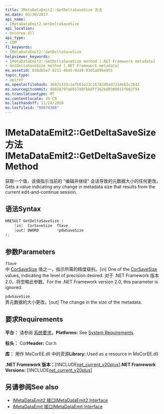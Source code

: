 ```yaml
---
title: IMetaDataEmit2::GetDeltaSaveSize 方法
ms.date: 03/30/2017
api_name:
- IMetaDataEmit2.GetDeltaSaveSize
api_location:
- mscoree.dll
api_type:
- COM
f1_keywords:
- IMetaDataEmit2::GetDeltaSaveSize
helpviewer_keywords:
- IMetaDataEmit2::GetDeltaSaveSize method [.NET Framework metadata]
- GetDeltaSaveSize method [.NET Framework metadata]
ms.assetid: 036db5e7-8211-4645-9a34-03d1a89be955
topic_type:
- apiref
ms.openlocfilehash: 36021333c1efb61e23c16782d8ad721de62c2643
ms.sourcegitcommit: d8020797a6657d0fbbdff362b80300815f682f94
ms.translationtype: MT
ms.contentlocale: zh-CN
ms.lasthandoff: 11/24/2020
ms.locfileid: "95674308"
---
```

# <a name="imetadataemit2getdeltasavesize-method"></a><span data-ttu-id="79b24-102">IMetaDataEmit2::GetDeltaSaveSize 方法</span><span class="sxs-lookup"><span data-stu-id="79b24-102">IMetaDataEmit2::GetDeltaSaveSize Method</span></span>

<span data-ttu-id="79b24-103">获取一个值，该值指示当前的 "编辑并继续" 会话导致的元数据大小的任何更改。</span><span class="sxs-lookup"><span data-stu-id="79b24-103">Gets a value indicating any change in metadata size that results from the current edit-and-continue session.</span></span>  
  
## <a name="syntax"></a><span data-ttu-id="79b24-104">语法</span><span class="sxs-lookup"><span data-stu-id="79b24-104">Syntax</span></span>  
  
```cpp  
HRESULT GetDeltaSaveSize (  
    [in]  CorSaveSize  fSave,  
    [out] DWORD        *pdwSaveSize  
);  
```  
  
## <a name="parameters"></a><span data-ttu-id="79b24-105">参数</span><span class="sxs-lookup"><span data-stu-id="79b24-105">Parameters</span></span>  

 `fSave`  
 <span data-ttu-id="79b24-106">中 [CorSaveSize](corsavesize-enumeration.md) 值之一，指示所需的精度级别。</span><span class="sxs-lookup"><span data-stu-id="79b24-106">[in] One of the [CorSaveSize](corsavesize-enumeration.md) values, indicating the level of precision desired.</span></span> <span data-ttu-id="79b24-107">对于 .NET Framework 版本2.0，将忽略此参数。</span><span class="sxs-lookup"><span data-stu-id="79b24-107">For the .NET Framework version 2.0, this parameter is ignored.</span></span>  
  
 `pdwSaveSize`  
 <span data-ttu-id="79b24-108">弄元数据的大小更改。</span><span class="sxs-lookup"><span data-stu-id="79b24-108">[out] The change in the size of the metadata.</span></span>  
  
## <a name="requirements"></a><span data-ttu-id="79b24-109">要求</span><span class="sxs-lookup"><span data-stu-id="79b24-109">Requirements</span></span>  

 <span data-ttu-id="79b24-110">**平台：** 请参阅 [系统要求](../../get-started/system-requirements.md)。</span><span class="sxs-lookup"><span data-stu-id="79b24-110">**Platforms:** See [System Requirements](../../get-started/system-requirements.md).</span></span>  
  
 <span data-ttu-id="79b24-111">**标头：** Cor</span><span class="sxs-lookup"><span data-stu-id="79b24-111">**Header:** Cor.h</span></span>  
  
 <span data-ttu-id="79b24-112">**库：** 用作 MsCorEE.dll 中的资源</span><span class="sxs-lookup"><span data-stu-id="79b24-112">**Library:** Used as a resource in MsCorEE.dll</span></span>  
  
 <span data-ttu-id="79b24-113">**.NET Framework 版本：**[!INCLUDE[net_current_v20plus](../../../../includes/net-current-v20plus-md.md)]</span><span class="sxs-lookup"><span data-stu-id="79b24-113">**.NET Framework Versions:** [!INCLUDE[net_current_v20plus](../../../../includes/net-current-v20plus-md.md)]</span></span>  
  
## <a name="see-also"></a><span data-ttu-id="79b24-114">另请参阅</span><span class="sxs-lookup"><span data-stu-id="79b24-114">See also</span></span>

- [<span data-ttu-id="79b24-115">IMetaDataEmit2 接口</span><span class="sxs-lookup"><span data-stu-id="79b24-115">IMetaDataEmit2 Interface</span></span>](imetadataemit2-interface.md)
- [<span data-ttu-id="79b24-116">IMetaDataEmit 接口</span><span class="sxs-lookup"><span data-stu-id="79b24-116">IMetaDataEmit Interface</span></span>](imetadataemit-interface.md)
